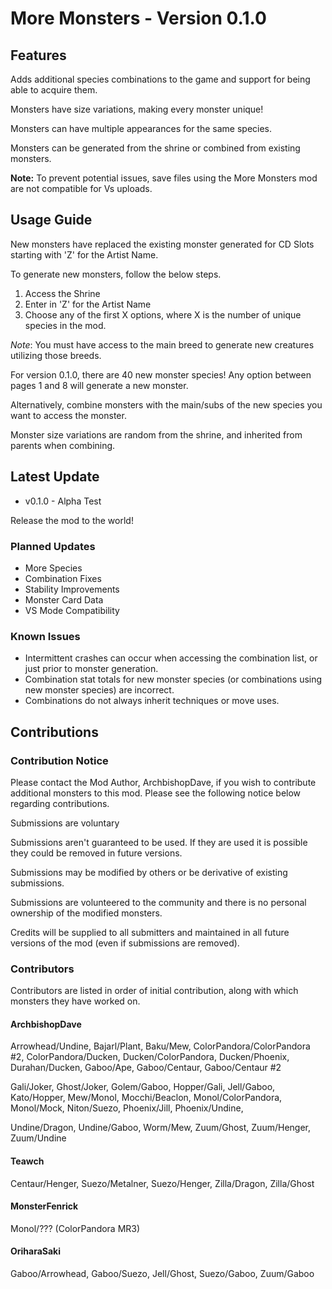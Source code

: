 ﻿# More Monsters - Version 0.1.0

## Features

Adds additional species combinations to the game and support for being able to acquire them.

Monsters have size variations, making every monster unique!

Monsters can have multiple appearances for the same species.



Monsters can be generated from the shrine or combined from existing monsters.



**Note:** To prevent potential issues, save files using the More Monsters mod are not compatible for Vs uploads.



## Usage Guide

New monsters have replaced the existing monster generated for CD Slots starting with 'Z' for the Artist Name.

To generate new monsters, follow the below steps.

1. Access the Shrine
2. Enter in 'Z' for the Artist Name
3. Choose any of the first X options, where X is the number of unique species in the mod.



*Note*: You must have access to the main breed to generate new creatures utilizing those breeds.



For version 0.1.0, there are 40 new monster species! Any option between pages 1 and 8 will generate a new monster.



Alternatively, combine monsters with the main/subs of the new species you want to access the monster.



Monster size variations are random from the shrine, and inherited from parents when combining.



## Latest Update

* v0.1.0 - Alpha Test

Release the mod to the world!



### Planned Updates

* More Species
* Combination Fixes
* Stability Improvements
* Monster Card Data
* VS Mode Compatibility



### Known Issues

* Intermittent crashes can occur when accessing the combination list, or just prior to monster generation.
* Combination stat totals for new monster species (or combinations using new monster species) are incorrect.
* Combinations do not always inherit techniques or move uses.





## Contributions

### Contribution Notice

Please contact the Mod Author, ArchbishopDave, if you wish to contribute additional monsters to this mod. Please see the following notice below regarding contributions.



Submissions are voluntary

Submissions aren't guaranteed to be used. If they are used it is possible they could be removed in future versions.

Submissions may be modified by others or be derivative of existing submissions.

Submissions are volunteered to the community and there is no personal ownership of the modified monsters.

Credits will be supplied to all submitters and maintained in all future versions of the mod (even if submissions are removed).



### Contributors

Contributors are listed in order of initial contribution, along with which monsters they have worked on.



#### ArchbishopDave

Arrowhead/Undine, Bajarl/Plant, Baku/Mew, ColorPandora/ColorPandora #2, ColorPandora/Ducken, Ducken/ColorPandora, Ducken/Phoenix, Durahan/Ducken, Gaboo/Ape, Gaboo/Centaur, Gaboo/Centaur #2

Gali/Joker, Ghost/Joker, Golem/Gaboo, Hopper/Gali, Jell/Gaboo, Kato/Hopper, Mew/Monol, Mocchi/Beaclon, Monol/ColorPandora, Monol/Mock, Niton/Suezo, Phoenix/Jill, Phoenix/Undine,

Undine/Dragon, Undine/Gaboo, Worm/Mew, Zuum/Ghost, Zuum/Henger, Zuum/Undine



#### Teawch

Centaur/Henger, Suezo/Metalner, Suezo/Henger, Zilla/Dragon, Zilla/Ghost



#### MonsterFenrick

Monol/??? (ColorPandora MR3)



#### OriharaSaki

Gaboo/Arrowhead, Gaboo/Suezo, Jell/Ghost, Suezo/Gaboo, Zuum/Gaboo

